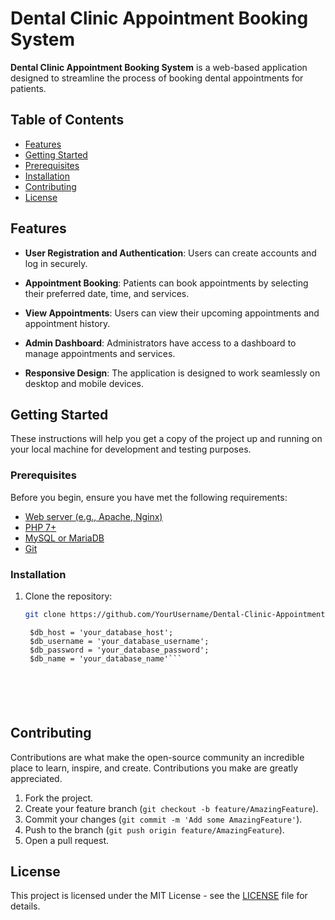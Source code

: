 # Dental Clinic Appointment Booking System

**Dental Clinic Appointment Booking System** is a web-based application designed to streamline the process of booking dental appointments for patients.

## Table of Contents

- [Features](#features)
- [Getting Started](#getting-started)
- [Prerequisites](#prerequisites)
- [Installation](#installation)
- [Contributing](#contributing)
- [License](#license)


## Features

- **User Registration and Authentication**: Users can create accounts and log in securely.

- **Appointment Booking**: Patients can book appointments by selecting their preferred date, time, and services.

- **View Appointments**: Users can view their upcoming appointments and appointment history.

- **Admin Dashboard**: Administrators have access to a dashboard to manage appointments and services.

- **Responsive Design**: The application is designed to work seamlessly on desktop and mobile devices.


## Getting Started

These instructions will help you get a copy of the project up and running on your local machine for development and testing purposes.

### Prerequisites

Before you begin, ensure you have met the following requirements:

- [Web server (e.g., Apache, Nginx)](https://httpd.apache.org/docs/2.4/install.html)
- [PHP 7+](https://www.php.net/downloads.php)
- [MySQL or MariaDB](https://dev.mysql.com/downloads/installer/)
- [Git](https://git-scm.com/book/en/v2/Getting-Started-Installing-Git)


### Installation

1. Clone the repository:

   ```bash
   git clone https://github.com/YourUsername/Dental-Clinic-Appointment-System.git

   ```
   ```
    $db_host = 'your_database_host';
    $db_username = 'your_database_username';
    $db_password = 'your_database_password';
    $db_name = 'your_database_name'```






## Contributing

Contributions are what make the open-source community an incredible place to learn, inspire, and create. Contributions you make are greatly appreciated.

1. Fork the project.
2. Create your feature branch (`git checkout -b feature/AmazingFeature`).
3. Commit your changes (`git commit -m 'Add some AmazingFeature'`).
4. Push to the branch (`git push origin feature/AmazingFeature`).
5. Open a pull request.



## License

This project is licensed under the MIT License - see the [LICENSE](LICENSE) file for details.
